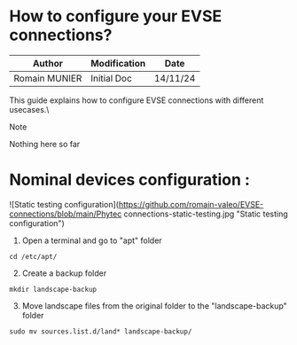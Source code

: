# How to configure your EVSE connections?

| Author                 | Modification        | Date      |
| ---------------------- | ------------------- | ------------------- |
| Romain MUNIER          | Initial Doc         | 14/11/24            |

This guide explains how to configure EVSE connections with different usecases.\

> [!NOTE]  
> Nothing here so far

# Nominal devices configuration :

![Static testing configuration](https://github.com/romain-valeo/EVSE-connections/blob/main/Phytec connections-static-testing.jpg "Static testing configuration")





1. Open a terminal and go to "apt" folder
```
cd /etc/apt/
```
2. Create a backup folder
```
mkdir landscape-backup
```
3. Move landscape files from the original folder to the "landscape-backup" folder
```
sudo mv sources.list.d/land* landscape-backup/   
```   
